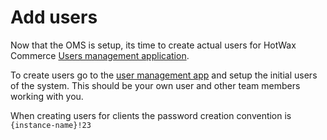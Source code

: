 # Add users

Now that the OMS is setup, its time to create actual users for HotWax Commerce [Users management application](users.hotwax.io).

To create users go to the [user management app](users.hotwax.io) and setup the initial users of the system. This should be your own user and other team members working with you.

When creating users for clients the password creation convention is `{instance-name}!23`
